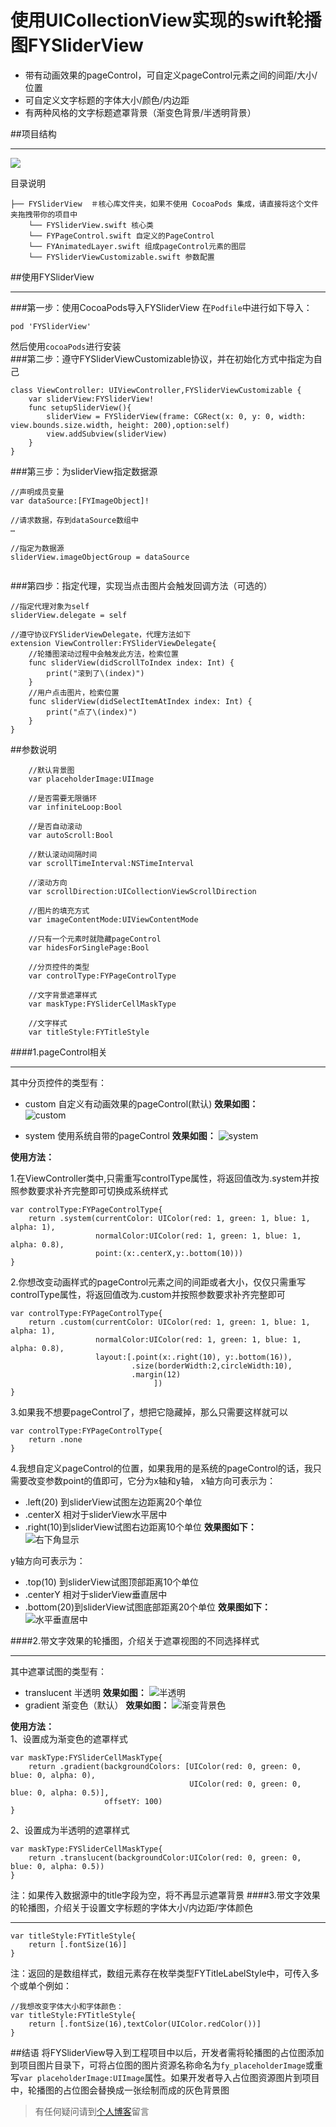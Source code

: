 使用UICollectionView实现的swift轮播图FYSliderView
===

- 带有动画效果的pageControl，可自定义pageControl元素之间的间距/大小/位置
- 可自定义文字标题的字体大小/颜色/内边距
- 有两种风格的文字标题遮罩背景（渐变色背景/半透明背景）

##项目结构
- - -
![](https://raw.githubusercontent.com/eppeo/FYSliderView/master/Resources/项目结构图.png)  

目录说明
```
├── FYSliderView  ＃核心库文件夹，如果不使用 CocoaPods 集成，请直接将这个文件夹拖拽带你的项目中
	└── FYSliderView.swift 核心类
	└── FYPageControl.swift 自定义的PageControl
	└── FYAnimatedLayer.swift 组成pageControl元素的图层
	└── FYSliderViewCustomizable.swift 参数配置
```
##使用FYSliderView
- - -
###第一步：使用CocoaPods导入FYSliderView
在`Podfile`中进行如下导入：
```
pod 'FYSliderView'
```
然后使用`cocoaPods`进行安装  
###第二步：遵守FYSliderViewCustomizable协议，并在初始化方式中指定为自己
```
class ViewController: UIViewController,FYSliderViewCustomizable {
	var sliderView:FYSliderView!
	func setupSliderView(){
		sliderView = FYSliderView(frame: CGRect(x: 0, y: 0, width: view.bounds.size.width, height: 200),option:self)
		view.addSubview(sliderView)
	}
}
```
###第三步：为sliderView指定数据源
```
//声明成员变量
var dataSource:[FYImageObject]!

//请求数据，存到dataSource数组中
…

//指定为数据源
sliderView.imageObjectGroup = dataSource
 
```
###第四步：指定代理，实现当点击图片会触发回调方法（可选的）
```
//指定代理对象为self
sliderView.delegate = self

//遵守协议FYSliderViewDelegate，代理方法如下
extension ViewController:FYSliderViewDelegate{
    //轮播图滚动过程中会触发此方法，检索位置
    func sliderView(didScrollToIndex index: Int) {
        print("滚到了\(index)")
    }
    //用户点击图片，检索位置
    func sliderView(didSelectItemAtIndex index: Int) {
        print("点了\(index)")
    }
}
```
##参数说明
```
	//默认背景图
    var placeholderImage:UIImage 
    
    //是否需要无限循环
    var infiniteLoop:Bool 
    
    //是否自动滚动
    var autoScroll:Bool 
    
    //默认滚动间隔时间
    var scrollTimeInterval:NSTimeInterval 
    
    //滚动方向
    var scrollDirection:UICollectionViewScrollDirection 
    
    //图片的填充方式
    var imageContentMode:UIViewContentMode  
    
    //只有一个元素时就隐藏pageControl
    var hidesForSinglePage:Bool 
    
    //分页控件的类型
    var controlType:FYPageControlType
    
    //文字背景遮罩样式
    var maskType:FYSliderCellMaskType
    
    //文字样式
    var titleStyle:FYTitleStyle

```

####1.pageControl相关
- - -
其中分页控件的类型有：
- custom 自定义有动画效果的pageControl(默认)
**效果如图：**  
![custom](https://raw.githubusercontent.com/eppeo/FYSliderView/master/Resources/banner1.gif)

- system  使用系统自带的pageControl
**效果如图：** 
![system](https://raw.githubusercontent.com/eppeo/FYSliderView/master/Resources/banner5.gif)

**使用方法：**  

1.在ViewController类中,只需重写controlType属性，将返回值改为.system并按照参数要求补齐完整即可切换成系统样式
```
var controlType:FYPageControlType{
    return .system(currentColor: UIColor(red: 1, green: 1, blue: 1, alpha: 1),
                   normalColor:UIColor(red: 1, green: 1, blue: 1, alpha: 0.8),
                   point:(x:.centerX,y:.bottom(10)))
}
```
2.你想改变动画样式的pageControl元素之间的间距或者大小，仅仅只需重写controlType属性，将返回值改为.custom并按照参数要求补齐完整即可
```
var controlType:FYPageControlType{ 
    return .custom(currentColor: UIColor(red: 1, green: 1, blue: 1, alpha: 1),
                   normalColor:UIColor(red: 1, green: 1, blue: 1, alpha: 0.8),
                   layout:[.point(x:.right(10), y:.bottom(16)),
                           .size(borderWidth:2,circleWidth:10),
                           .margin(12)
                                ])        
}
```
3.如果我不想要pageControl了，想把它隐藏掉，那么只需要这样就可以
```
var controlType:FYPageControlType{
	return .none
}
```

4.我想自定义pageControl的位置，如果我用的是系统的pageControl的话，我只需要改变参数point的值即可，它分为x轴和y轴，
x轴方向可表示为：
- .left(20) 到sliderView试图左边距离20个单位
- .centerX  相对于sliderView水平居中
- .right(10)到sliderView试图右边距离10个单位
**效果图如下：**    
![右下角显示](https://raw.githubusercontent.com/eppeo/FYSliderView/master/Resources/banner3.gif)

y轴方向可表示为：
- .top(10)  到sliderView试图顶部距离10个单位
- .centerY  相对于sliderView垂直居中
- .bottom(20)到sliderView试图底部距离20个单位
**效果图如下：**  
![水平垂直居中](https://raw.githubusercontent.com/eppeo/FYSliderView/master/Resources/banner4.gif) 
 
####2.带文字效果的轮播图，介绍关于遮罩视图的不同选择样式
- - -
其中遮罩试图的类型有：
- translucent 半透明
**效果如图：**
 ![半透明](https://raw.githubusercontent.com/eppeo/FYSliderView/master/Resources/banner6.gif) 
- gradient 渐变色（默认）
**效果如图：** 
![渐变背景色](https://raw.githubusercontent.com/eppeo/FYSliderView/master/Resources/banner2.gif)

**使用方法：**  
1、设置成为渐变色的遮罩样式
```
var maskType:FYSliderCellMaskType{
	return .gradient(backgroundColors: [UIColor(red: 0, green: 0, blue: 0, alpha: 0),
                                        UIColor(red: 0, green: 0, blue: 0, alpha: 0.5)],
                     offsetY: 100)
}
```
2、设置成为半透明的遮罩样式
```
var maskType:FYSliderCellMaskType{
	return .translucent(backgroundColor:UIColor(red: 0, green: 0, blue: 0, alpha: 0.5))
}
```
注：如果传入数据源中的title字段为空，将不再显示遮罩背景
####3.带文字效果的轮播图，介绍关于设置文字标题的字体大小/内边距/字体颜色
- - -
```
var titleStyle:FYTitleStyle{
	return [.fontSize(16)]
}
```
注：返回的是数组样式，数组元素存在枚举类型FYTitleLabelStyle中，可传入多个或单个例如：
```
//我想改变字体大小和字体颜色：
var titleStyle:FYTitleStyle{
	return [.fontSize(16),textColor(UIColor.redColor())]
}
```
##结语
将FYSliderView导入到工程项目中以后，开发者需将轮播图的占位图添加到项目图片目录下，可将占位图的图片资源名称命名为`fy_placeholderImage`或重写`var placeholderImage:UIImage`属性。如果开发者导入占位图资源图片到项目中，轮播图的占位图会替换成一张绘制而成的灰色背景图

> 有任何疑问请到[个人博客](www.wufeiyue.com)留言